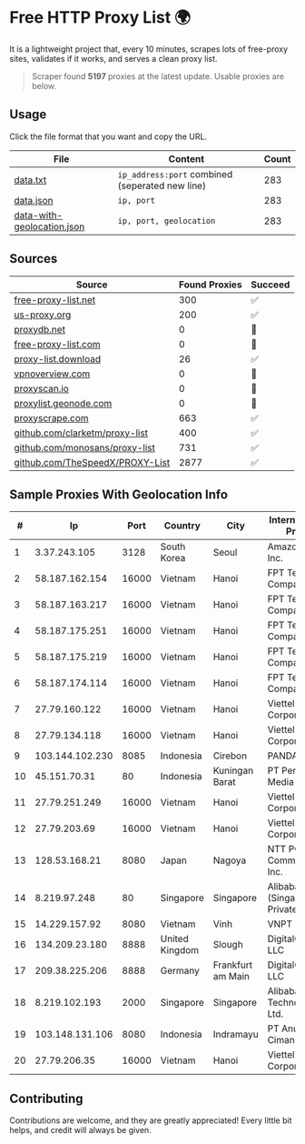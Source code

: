 
# Free HTTP Proxy List 🌍

It is a lightweight project that, every 10 minutes, scrapes lots of free-proxy sites, validates if it works, and serves a clean proxy list.


> Scraper found **5197** proxies at the latest update. Usable proxies are below.

## Usage

Click the file format that you want and copy the URL.


|File|Content|Count|
|----|-------|-----|
|[data.txt](https://raw.githubusercontent.com/themiralay/Proxy-List-World/master/data.txt)|`ip_address:port` combined (seperated new line)|283|
|[data.json](https://raw.githubusercontent.com/themiralay/Proxy-List-World/master/data.json)|`ip, port`|283|
|[data-with-geolocation.json](https://raw.githubusercontent.com/themiralay/Proxy-List-World/master/data-with-geolocation.json)|`ip, port, geolocation`|283|

## Sources

|Source|Found Proxies|Succeed|
|------|-------------|-------|
|[free-proxy-list.net](https://free-proxy-list.net)|300|✅|
|[us-proxy.org](https://www.us-proxy.org)|200|✅|
|[proxydb.net](http://proxydb.net)|0|🚫|
|[free-proxy-list.com](https://free-proxy-list.com/?page=&port=&type%5B%5D=http&type%5B%5D=https&up_time=0&search=Search)|0|🚫|
|[proxy-list.download](https://www.proxy-list.download/HTTP)|26|✅|
|[vpnoverview.com](https://vpnoverview.com/privacy/anonymous-browsing/free-proxy-servers)|0|🚫|
|[proxyscan.io](https://www.proxyscan.io)|0|🚫|
|[proxylist.geonode.com](https://proxylist.geonode.com/api/proxy-list?limit=300&page=1&sort_by=lastChecked&sort_type=desc&protocols=http,https)|0|🚫|
|[proxyscrape.com](https://api.proxyscrape.com/v2/?request=displayproxies&protocol=http&timeout=10000&country=all&ssl=all&anonymity=all)|663|✅|
|[github.com/clarketm/proxy-list](https://raw.githubusercontent.com/clarketm/proxy-list/master/proxy-list-raw.txt)|400|✅|
|[github.com/monosans/proxy-list](https://raw.githubusercontent.com/monosans/proxy-list/main/proxies/http.txt)|731|✅|
|[github.com/TheSpeedX/PROXY-List](https://raw.githubusercontent.com/TheSpeedX/PROXY-List/master/http.txt)|2877|✅|


## Sample Proxies With Geolocation Info

|#|Ip|Port|Country|City|Internet Service Provider|
|-|--|----|-------|----|-------------------------|
|1|3.37.243.105|3128|South Korea|Seoul|Amazon.com, Inc.|
|2|58.187.162.154|16000|Vietnam|Hanoi|FPT Telecom Company|
|3|58.187.163.217|16000|Vietnam|Hanoi|FPT Telecom Company|
|4|58.187.175.251|16000|Vietnam|Hanoi|FPT Telecom Company|
|5|58.187.175.219|16000|Vietnam|Hanoi|FPT Telecom Company|
|6|58.187.174.114|16000|Vietnam|Hanoi|FPT Telecom Company|
|7|27.79.160.122|16000|Vietnam|Hanoi|Viettel Corporation|
|8|27.79.134.118|16000|Vietnam|Hanoi|Viettel Corporation|
|9|103.144.102.230|8085|Indonesia|Cirebon|PANDAWANET|
|10|45.151.70.31|80|Indonesia|Kuningan Barat|PT Perwira Media Solusi|
|11|27.79.251.249|16000|Vietnam|Hanoi|Viettel Corporation|
|12|27.79.203.69|16000|Vietnam|Hanoi|Viettel Corporation|
|13|128.53.168.21|8080|Japan|Nagoya|NTT PC Communications, Inc.|
|14|8.219.97.248|80|Singapore|Singapore|Alibaba Cloud (Singapore) Private Limited|
|15|14.229.157.92|8080|Vietnam|Vinh|VNPT|
|16|134.209.23.180|8888|United Kingdom|Slough|DigitalOcean, LLC|
|17|209.38.225.206|8888|Germany|Frankfurt am Main|DigitalOcean, LLC|
|18|8.219.102.193|2000|Singapore|Singapore|Alibaba (US) Technology Co., Ltd.|
|19|103.148.131.106|8080|Indonesia|Indramayu|PT Anugerah Cimanuk Raya|
|20|27.79.206.35|16000|Vietnam|Hanoi|Viettel Corporation|



## Contributing

Contributions are welcome, and they are greatly appreciated! Every
little bit helps, and credit will always be given.

